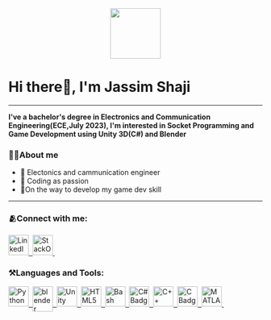 <div id="header" align="center">
  <img src="https://media.giphy.com/media/M9gbBd9nbDrOTu1Mqx/giphy.gif" width="100"/>
</div>

# Hi there👋, I'm Jassim Shaji
---
<b> I've a bachelor's degree in Electronics and Communication Engineering(ECE,July 2023), I'm interested in Socket Programming and Game Development using Unity 3D(C#) and Blender</b>
### 🧑‍💻About me

- 👷 Electonics and cammunication engineer
- 💪 Coding as passion
- 🥇On the way to develop my game dev skill

---


### 🫂Connect with me:
<div id="badges">
  <a href="www.linkedin.com/in/jassim-shaji">
    <img src="https://raw.githubusercontent.com/rahuldkjain/github-profile-readme-generator/master/src/images/icons/Social/linked-in-alt.svg" title="LinkedIn" alt="LinkedIn",align ="top", width="40", height="40"/>&nbsp;
  </a>
    <a href="https://stackoverflow.com/users/13246930/jassim-shaji">
    <img src="https://raw.githubusercontent.com/rahuldkjain/github-profile-readme-generator/master/src/images/icons/Social/stack-overflow.svg" title="StackOverflow" alt="StackOverflow",align ="top", width="40", height="40"/>&nbsp;
  </a>

</div>

### ⚒️Languages and Tools:
<div id="badges">
  <a href="https://www.python.org/">
    <img src="https://cdn-icons-png.flaticon.com/128/5968/5968350.png" title="Python" alt="Python", width="40"/>&nbsp;
  </a>
  <a href="https://www.blender.org/">
    <img src="https://www.blender.org/wp-content/uploads/2020/07/blender_community_logo_white.png" title="blender" alt="blender Badge" ,align = "top", width="40", align = "top" height="50"/>&nbsp;
  </a>
  <a href="https://unity.com/">
    <img src="https://img.icons8.com/?size=1x&id=39848&format=png", title = "Unity", alt="Unity Badge", align = "top" width="40"/>&nbsp;
  </a>
    <a href="https://www.w3.org/html/">
    <img src="https://img.icons8.com/?size=1x&id=20909&format=png", title = "HTML5", alt="HTML5 Badge", align = "top" width="40"/>&nbsp;
  </a>
      <a href="www.gnu.org/software/bash/">
    <img src="https://img.icons8.com/?size=1x&id=8gWOBXY72Osj&format=png", title = "Bash", alt="Bash Badge", align = "top" width="40"/>&nbsp;
  </a>
        <a href="https://www.w3schools.com/cs/index.php">
    <img src="https://t1.gstatic.com/images?q=tbn:ANd9GcQMGEI6cXO_TgUAxKv9RcV9YwPNdVzjcf5J7fI-iH2pfWDhzMID", title = "C#", alt="C# Badge", align = "top" width="40"/>&nbsp;
  </a>
        <a href="https://www.w3schools.com/cpp/">
    <img src="https://encrypted-tbn1.gstatic.com/images?q=tbn:ANd9GcR7W6lIqjGNJMWyFvMsZXreLs5C-noqdD1zSWata6NDLR5XJmIA", title = "C++", alt="C++ Badge", align = "top" width="40"/>&nbsp;
  </a>
           <a href="https://www.cprogramming.com/">
    <img src="https://encrypted-tbn1.gstatic.com/images?q=tbn:ANd9GcSXxr19VHbcFyskkJZnE1e6IIDrHyognQ3CAQ0z7bvLAvdMr5nX", title = "C", alt="C Badge", align = "top" width="40"/>&nbsp;
  </a>
            <a href="https://www.mathworks.com/products/matlab.html">
    <img src="https://img.icons8.com/?size=1x&id=r5Y16PcDkoWI&format=png", title = "MATLAB", alt="MATLAB Badge", align = "top" width="40"/>&nbsp;
  </a>
  
</div>

